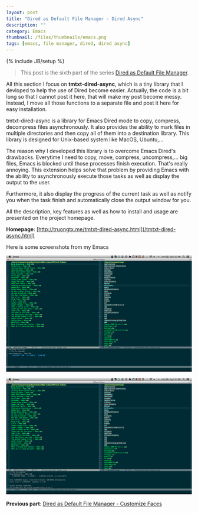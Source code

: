```yaml
---
layout: post
title: "Dired as Default File Manager - Dired Async"
description: ""
category: Emacs
thumbnail: /files/thumbnails/emacs.png
tags: [emacs, file manager, dired, dired async]
---
```

{% include JB/setup %}

> This post is the sixth part of the series
> [Dired as Default File Manager](/2013/04/24/dired-as-default-file-manager-1-introduction/).

All this section I focus on **tmtxt-dired-async**, which is a tiny library that
I devloped to help the use of Dired become easier. Actually, the code is a bit
long so that I cannot post it here, that will make my post become messy.
Instead, I move all those functions to a separate file and post it here for easy
installation.

tmtxt-dired-async is a library for Emacs Dired mode to copy, compress,
decompress files
asynchronously. It also provides the ability to mark files in multiple
directories and then copy all of them into a destination library. This
library is designed for Unix-based system like MacOS, Ubuntu,...

<!-- more -->

The reason why I developed this library is to overcome Emacs Dired's
drawbacks. Everytime I need to copy, move, compress, uncompress,... big
files, Emacs is blocked until those processes finish execution. That's
really annoying. This extension helps solve that problem by providing
Emacs with the ability to asynchronously execute those tasks as well as
display the output to the user.

Furthermore, it also display the progress of the current task as well as notify
you when the task finish and automatically close the output window for you.

All the description, key features as well as how to install and usage are
presented on the project homepage.

**Homepage**: [http://truongtx.me/tmtxt-dired-async.html](/tmtxt-dired-async.html)

Here is some screenshots from my Emacs

![Alt Text](/files/tmtxt-dired-async/progress.png)

![Alt Text](/files/tmtxt-dired-async/finish.png)

**Previous part**:
[Dired as Default File Manager - Customize Faces](/2013/04/25/dired-as-default-file-manager-6-customize-faces/)  

